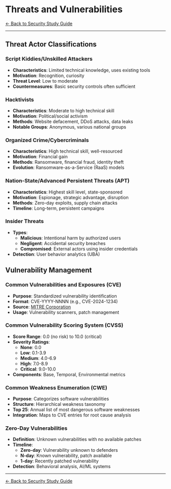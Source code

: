 # Threats and Vulnerabilities

[← Back to Security Study Guide](README.md)

---

## Threat Actor Classifications

### Script Kiddies/Unskilled Attackers
- **Characteristics**: Limited technical knowledge, uses existing tools
- **Motivation**: Recognition, curiosity
- **Threat Level**: Low to moderate
- **Countermeasures**: Basic security controls often sufficient

### Hacktivists
- **Characteristics**: Moderate to high technical skill
- **Motivation**: Political/social activism
- **Methods**: Website defacement, DDoS attacks, data leaks
- **Notable Groups**: Anonymous, various national groups

### Organized Crime/Cybercriminals
- **Characteristics**: High technical skill, well-resourced
- **Motivation**: Financial gain
- **Methods**: Ransomware, financial fraud, identity theft
- **Evolution**: Ransomware-as-a-Service (RaaS) models

### Nation-State/Advanced Persistent Threats (APT)
- **Characteristics**: Highest skill level, state-sponsored
- **Motivation**: Espionage, strategic advantage, disruption
- **Methods**: Zero-day exploits, supply chain attacks
- **Timeline**: Long-term, persistent campaigns

### Insider Threats
- **Types**:
  - **Malicious**: Intentional harm by authorized users
  - **Negligent**: Accidental security breaches
  - **Compromised**: External actors using insider credentials
- **Detection**: User behavior analytics (UBA)

## Vulnerability Management

### Common Vulnerabilities and Exposures (CVE)
- **Purpose**: Standardized vulnerability identification
- **Format**: CVE-YYYY-NNNN (e.g., CVE-2024-1234)
- **Source**: [MITRE Corporation](https://cve.mitre.org/)
- **Usage**: Vulnerability scanners, patch management

### Common Vulnerability Scoring System (CVSS)
- **Score Range**: 0.0 (no risk) to 10.0 (critical)
- **Severity Ratings**:
  - **None**: 0.0
  - **Low**: 0.1-3.9
  - **Medium**: 4.0-6.9
  - **High**: 7.0-8.9
  - **Critical**: 9.0-10.0
- **Components**: Base, Temporal, Environmental metrics

### Common Weakness Enumeration (CWE)
- **Purpose**: Categorizes software vulnerabilities
- **Structure**: Hierarchical weakness taxonomy
- **Top 25**: Annual list of most dangerous software weaknesses
- **Integration**: Maps to CVE entries for root cause analysis

### Zero-Day Vulnerabilities
- **Definition**: Unknown vulnerabilities with no available patches
- **Timeline**:
  - **Zero-day**: Vulnerability unknown to defenders
  - **N-day**: Known vulnerability, patch available
  - **1-day**: Recently patched vulnerability
- **Detection**: Behavioral analysis, AI/ML systems

---

[← Back to Security Study Guide](README.md)